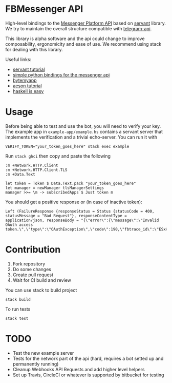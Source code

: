 # FBMessenger API

High-level bindings to the [Messenger Platform API](https://developers.facebook.com/docs/messenger-platform/) based on [servant](https://haskell-servant.github.io/) library.
We try to maintain the overall structure compatible with [telegram-api](https://github.com/klappvisor/haskell-telegram-api).

This library is alpha software and the api could change to improve composability, ergonomicity and ease of use. We recommend using stack for dealing with this library.

Useful links: 
- [servant tutorial](http://haskell-servant.readthedocs.io/en/stable/tutorial)
- [simple python bindings for the messenger api](https://github.com/geeknam/messengerbot)
- [bytemyapp](http://bitemyapp.com/archive.html)
- [aeson tutorial](https://artyom.me/aeson)
- [haskell is easy](https://haskelliseasy.readthedocs.io/en/latest/)

# Usage

Before being able to test and use the bot, you will need to verify your key. 
The example app in `example-app/example.hs` contains a servant server that implements the verification and a trivial echo-server.
You can run it with
    
    VERIFY_TOKEN="your_token_goes_here" stack exec example  

Run `stack ghci` then copy and paste the following

    :m +Network.HTTP.Client
    :m +Network.HTTP.Client.TLS
    :m +Data.Text
    
    let token = Token $ Data.Text.pack "your_token_goes_here"
    let manager = newManager tlsManagerSettings
    manager >>= \m -> subscribedApps $ Just token m

You should get a positive response or (in case of inactive token): 

    Left (FailureResponse {responseStatus = Status {statusCode = 400, statusMessage = "Bad Request"}, responseContentType = application/json, responseBody = "{\"error\":{\"message\":\"Invalid OAuth access token.\",\"type\":\"OAuthException\",\"code\":190,\"fbtrace_id\":\"ESxHmUos2B+\"}}"})


# Contribution

1. Fork repository
2. Do some changes
3. Create pull request
4. Wait for CI build and review

You can use stack to build project

    stack build

To run tests

    stack test

# TODO

- Test the new example server
- Tests for the network part of the api (hard, requires a bot setted up and permanently running)
- Cleanup Webhooks API Requests and add higher level helpers
- Set up Travis, CircleCI or whatever is supported by bitbucket for testing
